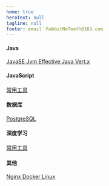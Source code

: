 ```yaml
---
home: true
heroText: null
tagline: null
footer: email：RabbitNoTeeth@163.com
---
```


#### Java

<div class="home_article_card_container">
    <a class="home_article_card" href="/blog/java/javase/">
        JavaSE
    </a>
    <a class="home_article_card" href="/blog/java/jvm/">
        Jvm
    </a>
    <a class="home_article_card" href="/blog/java/effectivejava/">
        Effective Java
    </a>
    <a class="home_article_card" href="/blog/java/vertx/">
        Vert.x
    </a>
</div>

#### JavaScript

<div class="home_article_card_container">
    <a class="home_article_card" href="/blog/javascript/tools/">
        常用工具
    </a>
</div>

#### 数据库

<div class="home_article_card_container">
    <a class="home_article_card" href="/blog/database/postgresql/">
        PostgreSQL
    </a>
</div>

#### 深度学习

<div class="home_article_card_container">
    <a class="home_article_card" href="/blog/deeplearning/tools/">
        常用工具
    </a>
</div>


#### 其他

<div class="home_article_card_container">
    <a class="home_article_card" href="/blog/nginx/">
        Nginx
    </a>
    <a class="home_article_card" href="/blog/docker/">
        Docker
    </a>
    <a class="home_article_card" href="/blog/linux/">
        Linux
    </a>
</div>
